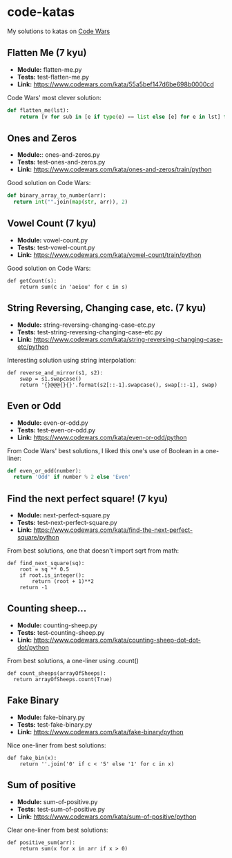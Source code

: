 # code-katas
My solutions to katas on [Code Wars](https://www.codewars.com)

## Flatten Me (7 kyu)
* **Module:** flatten-me.py
* **Tests:** test-flatten-me.py
* **Link:** https://www.codewars.com/kata/55a5bef147d6be698b0000cd

Code Wars' most clever solution:
```python
def flatten_me(lst):
    return [v for sub in [e if type(e) == list else [e] for e in lst] for v in sub]
 ```

## Ones and Zeros
* **Module:**: ones-and-zeros.py
* **Tests:** test-ones-and-zeros.py
* **Link:** https://www.codewars.com/kata/ones-and-zeros/train/python

Good solution on Code Wars:
```python
def binary_array_to_number(arr):
  return int("".join(map(str, arr)), 2)
```

## Vowel Count (7 kyu)
* **Module:** vowel-count.py
* **Tests:** test-vowel-count.py
* **Link:** https://www.codewars.com/kata/vowel-count/train/python

Good solution on Code Wars:
```
def getCount(s):
    return sum(c in 'aeiou' for c in s)
```

## String Reversing, Changing case, etc. (7 kyu)
* **Module:** string-reversing-changing-case-etc.py
* **Tests:** test-string-reversing-changing-case-etc.py
* **Link:** https://www.codewars.com/kata/string-reversing-changing-case-etc/python

Interesting solution using string interpolation:
```
def reverse_and_mirror(s1, s2):
    swap = s1.swapcase()
    return '{}@@@{}{}'.format(s2[::-1].swapcase(), swap[::-1], swap)
```

## Even or Odd 
* **Module:** even-or-odd.py
* **Tests:** test-even-or-odd.py
* **Link:** https://www.codewars.com/kata/even-or-odd/python

From Code Wars' best solutions, I liked this one's use of Boolean in a one-liner:
```python
def even_or_odd(number):
  return 'Odd' if number % 2 else 'Even'
```

## Find the next perfect square! (7 kyu)
* **Module:** next-perfect-square.py
* **Tests:** test-next-perfect-square.py
* **Link:** https://www.codewars.com/kata/find-the-next-perfect-square/python

From best solutions, one that doesn't import sqrt from math:
```
def find_next_square(sq):
    root = sq ** 0.5
    if root.is_integer():
        return (root + 1)**2
    return -1
```

## Counting sheep...
* **Module:** counting-sheep.py
* **Tests:** test-counting-sheep.py
* **Link:** https://www.codewars.com/kata/counting-sheep-dot-dot-dot/python

From best solutions, a one-liner using .count()
```
def count_sheeps(arrayOfSheeps):
  return arrayOfSheeps.count(True)
```

## Fake Binary
* **Module:** fake-binary.py
* **Tests:** test-fake-binary.py
* **Link:** https://www.codewars.com/kata/fake-binary/python

Nice one-liner from best solutions:
```
def fake_bin(x):
    return ''.join('0' if c < '5' else '1' for c in x)
```

## Sum of positive
* **Module:** sum-of-positive.py
* **Tests:** test-sum-of-positive.py
* **Link:** https://www.codewars.com/kata/sum-of-positive/python

Clear one-liner from best solutions:
```
def positive_sum(arr):
    return sum(x for x in arr if x > 0)
```
